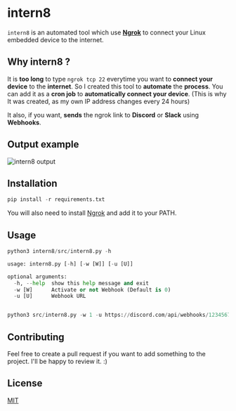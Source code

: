 # intern8
```intern8``` is an automated tool which use **[Ngrok](https://ngrok.com/)** to connect your Linux embedded device to the internet.

## Why intern8 ?
It is **too long** to type ```ngrok tcp 22``` everytime you want to **connect your device** to the **internet**. So I created this tool to **automate** the **process**. You can add it as a **cron job** to **automatically connect your device**. (This is why It was created, as my own IP address changes every 24 hours)

It also, if you want, **sends** the ngrok link to **Discord** or **Slack** using **Webhooks**. 

## Output example
![intern8 output](img/output.png?raw=true "intern8 output example")

## Installation
```py
pip install -r requirements.txt
```

You will also need to install [Ngrok](https://ngrok.com/download) and add it to your PATH.

## Usage
```py
python3 intern8/src/intern8.py -h

usage: intern8.py [-h] [-w [W]] [-u [U]]

optional arguments:
  -h, --help  show this help message and exit
  -w [W]      Activate or not Webhook (Default is 0)
  -u [U]      Webhook URL


python3 src/intern8.py -w 1 -u https://discord.com/api/webhooks/123456789/123456789
```

## Contributing
Feel free to create a pull request if you want to add something to the project. I'll be happy to review it. :)

## License
[MIT](https://choosealicense.com/licenses/mit/)